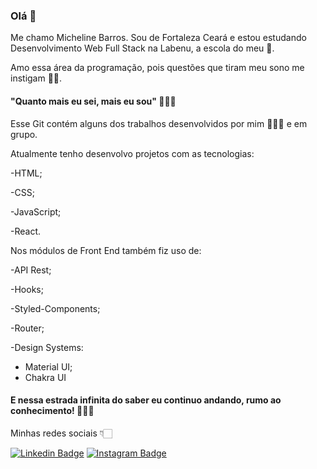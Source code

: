 ### Olá 👋

Me chamo Micheline Barros. Sou de Fortaleza Ceará e estou estudando 
Desenvolvimento Web Full Stack na Labenu, a escola do meu 🧡.

Amo essa área da programação, pois questões que tiram meu sono me instigam 🤔🤯.

####  "Quanto mais eu sei, mais eu sou"   💪🏻🧠

Esse Git contém alguns dos trabalhos desenvolvidos por mim 🙋🏻‍♀️ e em grupo.

Atualmente tenho desenvolvo projetos com as tecnologias:

-HTML;

-CSS;

-JavaScript;

-React.

Nos módulos de Front End também fiz uso de:

-API Rest;

-Hooks;

-Styled-Components;

-Router;

-Design Systems:
- Material UI;
- Chakra UI

#### E nessa estrada infinita do saber eu continuo andando, rumo ao conhecimento! 🚶🏻‍♀️

Minhas redes sociais 👇🏻

[![Linkedin Badge](https://img.shields.io/badge/-LinkedIn-blue?style=flat-square&logo=Linkedin&logoColor=white&link=https://www.linkedin.com/in/micheline-farias-felix-barros-b1832a214/)](https://www.linkedin.com/in/micheline-farias-felix-barros-b1832a214/) [![Instagram Badge](https://img.shields.io/badge/-Instagram-violet?style=flat-square&logo=Instagram&logoColor=white&link=https://www.instagram.com/mffbarr_os/)](https://www.instagram.com/mffbarr_os/) 
